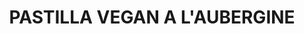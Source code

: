 ---
auteur: Auré
categories:
- Tarte (salée)
check: Non
checkAlwaysOk: true
cuisson: Oui
draft: false
ingredients:
  autres:
  - quantite: 260
    title: Feuilles de brick
    unit: unité
  - commentaire: sirop
    quantite: 2.5
    title: Eau
    unit: litre
  epices:
  - commentaire: sirop
    quantite: 5
    title: Cannelle
    unit: grammes
  - quantite: 35
    title: Ras el hanout
    unit: grammes
  - quantite: 5
    title: Cannelle
    unit: grammes
  - quantite: 35
    title: Poivre
    unit: grammes
  legumes:
  - quantite: 4
    title: Figues Sèches
    unit: Kg
  - commentaire: sirop
    quantite: 13
    title: Citron non traité
    unit: unité
  - quantite: 2
    title: Ail
    unit: tête·s
  - quantite: 6
    title: Oignon
    unit: Kg
  - quantite: 15
    title: Aubergine
    unit: Kg
  lof:
  - quantite: 1
    title: Huile d'argan
    unit: litre
  - quantite: 2
    title: Huile végétale
    unit: litre
  sec:
  - quantite: 950
    title: Pignon de pin
    unit: grammes
  - quantite: 1.6
    title: Amande
    unit: Kg
  sucres:
  - commentaire: déco
    quantite: 300
    title: Sucre glace
    unit: grammes
  - commentaire: sirop
    quantite: 900
    title: Sucre en poudre
    unit: grammes
layout: recettes
materiel:
- moule à tarte
plate: 100
preparation: "Torréfier les pignons et les amandes sur une plaque à pâtisserie protégée\
  \ d'une feuille de papier cuisson, dans un four à 185°C. Les réserver avant de les\
  \ concasser.\n\nRéhydrater les figues sèches dans de l'eau chaude.\n\nHacher oignon\
  \ et ail. Réserver ensemble.\n\nCouper les aubergines en petits cubes.\n\nSirop\
  \ : Faire fondre le sucre dans l'eau, y ajouter la cannelle et les citrons jaunes\
  \ coupés en demi-rondelles fines. Porter à ébullition et laisser réduire de moitié.\
  \ Couper le feu et laisser reposer.\n\nFaire revenir l'oignon et l'ail hachés dans\
  \ un peu d'huile sans coloration. Y ajouter les aubergines et un peu d'huile d'argan.\
  \ Laisser étuver quelques minutes.\n\nAjouter les épices et du sel puis les figues\
  \ également coupées en petits morceaux en fin de cuisson. Bien mélanger.\n\nCouper\
  \ le feu lorsque que cette préparation est assez sèche. Réserver pour laisser refroidir\
  \ après avoir vérifié et corrigé l'assaisonnement.\n\nMélanger de l'huile végétale\
  \ avec de l'huile d'argan et en badigeonner les feuilles de brick.\n\nPour le montage\
  \ des pastillas : Poser 3 feuilles de brick se chevauchant et 1 centrée dans un\
  \ moule (entre 26 et 32cm)\n\nDéposer une portion de fruits secs concassés et une\
  \ portion du mélange figue et aubergine.\n\nReposer 2 feuilles de brick huilées\
  \ et une nouvelle portion de fruits secs, puis du mélange figue et aubergine.\n\n\
  Pour refermer les pastillas, déposer une nouvelle feuille de brick huilée. Replier\
  \ les morceaux des autres feuilles de brick qui débordent en les collant à l'aide\
  \ d'un pinceau avec un mélange de farine et eau . Couvrir de 2 nouvelles feuilles\
  \ de brick huilées. Les badigeonner du mélanger d'huile.\n\nEnfourner à 200°C pendant\
  \ 20 à 25 minutes.\n\nDix minutes avant la fin de la cuisson, glacer au sirop de\
  \ citron.\n\nDémouler les pastillas sur le plat de service. \n\nLes décorer de demi-rondelles\
  \ de citron confites et de pignons de pin grillés. il est possible de saupoudrer\
  \ également de sucre glace et de cannelle."
publishDate: 2024-06-13 17:39:00+00:00
quantite_desc: 8 parts par moule à tarte
regime:
- vegan
temperature: Chaud
title: PASTILLA VEGAN A L'AUBERGINE
titleslug: pastilla-vegan-a-laubergine_t9o80u38
type: plat
uuid: t9o80u38
---